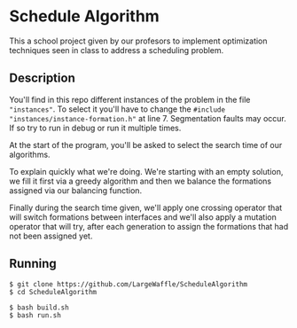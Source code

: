 # Schedule Algorithm

This a school project given by our profesors to implement optimization techniques seen in class to address a scheduling problem. 

## Description 

You'll find in this repo different instances of the problem in the file `"instances"`. To select it you'll have to change the `#include "instances/instance-formation.h"` at line 7. Segmentation faults may occur. If so try to run in debug or run it multiple times.

At the start of the program, you'll be asked to select the search time of our algorithms.

To explain quickly what we're doing. We're starting with an empty solution, we fill it first via a greedy algorithm and then we balance the formations assigned via our balancing function. 

Finally during the search time given, we'll apply one crossing operator that will switch formations between interfaces and we'll also apply a mutation operator that will try, after each generation to assign the formations that had not been assigned yet.

## Running
```
$ git clone https://github.com/LargeWaffle/ScheduleAlgorithm
$ cd ScheduleAlgorithm

$ bash build.sh
$ bash run.sh
```
